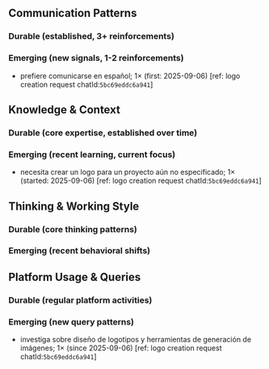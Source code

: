 ## Communication Patterns
### Durable (established, 3+ reinforcements)

### Emerging (new signals, 1-2 reinforcements)
- prefiere comunicarse en español; 1× (first: 2025-09-06) [ref: logo creation request chatId:`5bc69eddc6a941`]

## Knowledge & Context
### Durable (core expertise, established over time)

### Emerging (recent learning, current focus)
- necesita crear un logo para un proyecto aún no especificado; 1× (started: 2025-09-06) [ref: logo creation request chatId:`5bc69eddc6a941`]

## Thinking & Working Style
### Durable (core thinking patterns)

### Emerging (recent behavioral shifts)

## Platform Usage & Queries
### Durable (regular platform activities)

### Emerging (new query patterns)
- investiga sobre diseño de logotipos y herramientas de generación de imágenes; 1× (since 2025-09-06) [ref: logo creation request chatId:`5bc69eddc6a941`]